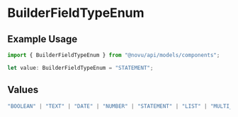 # BuilderFieldTypeEnum

## Example Usage

```typescript
import { BuilderFieldTypeEnum } from "@novu/api/models/components";

let value: BuilderFieldTypeEnum = "STATEMENT";
```

## Values

```typescript
"BOOLEAN" | "TEXT" | "DATE" | "NUMBER" | "STATEMENT" | "LIST" | "MULTI_LIST" | "GROUP"
```
